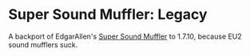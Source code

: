 # Super Sound Muffler: Legacy

A backport of EdgarAllen's [Super Sound Muffler](https://github.com/EdgarAllen/SuperSoundMuffler) to 1.7.10, because EU2 sound mufflers suck.